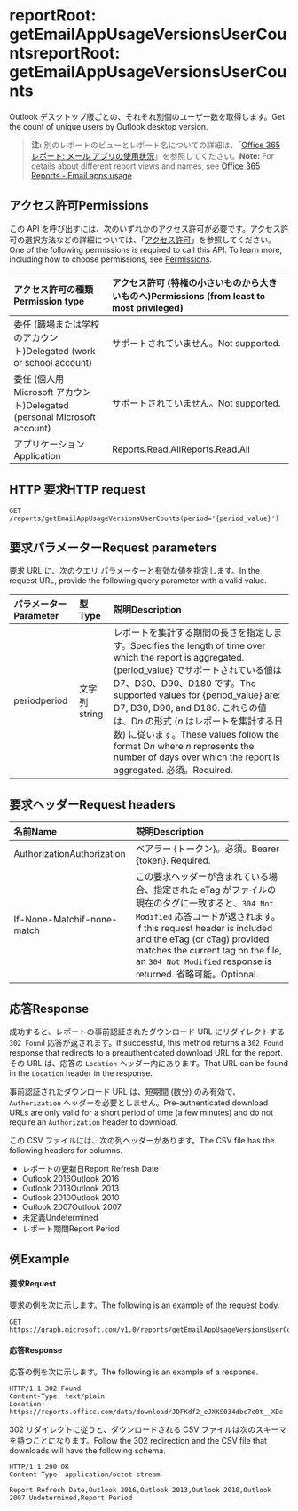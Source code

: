 # <a name="reportroot-getemailappusageversionsusercounts"></a><span data-ttu-id="909d1-101">reportRoot: getEmailAppUsageVersionsUserCounts</span><span class="sxs-lookup"><span data-stu-id="909d1-101">reportRoot: getEmailAppUsageVersionsUserCounts</span></span>

<span data-ttu-id="909d1-102">Outlook デスクトップ版ごとの、それぞれ別個のユーザー数を取得します。</span><span class="sxs-lookup"><span data-stu-id="909d1-102">Get the count of unique users by Outlook desktop version.</span></span>

> <span data-ttu-id="909d1-103">**注:** 別のレポートのビューとレポート名についての詳細は、「[Office 365 レポート: メール アプリの使用状況]((https://support.office.com/client/Email-apps-usage-c2ce12a2-934f-4dd4-ba65-49b02be4703d))」を参照してください。</span><span class="sxs-lookup"><span data-stu-id="909d1-103">**Note:** For details about different report views and names, see [Office 365 Reports - Email apps usage]((https://support.office.com/client/Email-apps-usage-c2ce12a2-934f-4dd4-ba65-49b02be4703d)).</span></span>

## <a name="permissions"></a><span data-ttu-id="909d1-104">アクセス許可</span><span class="sxs-lookup"><span data-stu-id="909d1-104">Permissions</span></span>

<span data-ttu-id="909d1-p101">この API を呼び出すには、次のいずれかのアクセス許可が必要です。アクセス許可の選択方法などの詳細については、「[アクセス許可](../../../concepts/permissions_reference.md)」を参照してください。</span><span class="sxs-lookup"><span data-stu-id="909d1-p101">One of the following permissions is required to call this API. To learn more, including how to choose permissions, see [Permissions](../../../concepts/permissions_reference.md).</span></span>

| <span data-ttu-id="909d1-107">アクセス許可の種類</span><span class="sxs-lookup"><span data-stu-id="909d1-107">Permission type</span></span>                        | <span data-ttu-id="909d1-108">アクセス許可 (特権の小さいものから大きいものへ)</span><span class="sxs-lookup"><span data-stu-id="909d1-108">Permissions (from least to most privileged)</span></span> |
| :------------------------------------- | :--------------------------------------- |
| <span data-ttu-id="909d1-109">委任 (職場または学校のアカウント)</span><span class="sxs-lookup"><span data-stu-id="909d1-109">Delegated (work or school account)</span></span>     | <span data-ttu-id="909d1-110">サポートされていません。</span><span class="sxs-lookup"><span data-stu-id="909d1-110">Not supported.</span></span>                           |
| <span data-ttu-id="909d1-111">委任 (個人用 Microsoft アカウント)</span><span class="sxs-lookup"><span data-stu-id="909d1-111">Delegated (personal Microsoft account)</span></span> | <span data-ttu-id="909d1-112">サポートされていません。</span><span class="sxs-lookup"><span data-stu-id="909d1-112">Not supported.</span></span>                           |
| <span data-ttu-id="909d1-113">アプリケーション</span><span class="sxs-lookup"><span data-stu-id="909d1-113">Application</span></span>                            | <span data-ttu-id="909d1-114">Reports.Read.All</span><span class="sxs-lookup"><span data-stu-id="909d1-114">Reports.Read.All</span></span>                         |

## <a name="http-request"></a><span data-ttu-id="909d1-115">HTTP 要求</span><span class="sxs-lookup"><span data-stu-id="909d1-115">HTTP request</span></span>

<!-- { "blockType": "ignored" } --> 

```http
GET /reports/getEmailAppUsageVersionsUserCounts(period='{period_value}')
```

## <a name="request-parameters"></a><span data-ttu-id="909d1-116">要求パラメーター</span><span class="sxs-lookup"><span data-stu-id="909d1-116">Request parameters</span></span>

<span data-ttu-id="909d1-117">要求 URL に、次のクエリ パラメーターと有効な値を指定します。</span><span class="sxs-lookup"><span data-stu-id="909d1-117">In the request URL, provide the following query parameter with a valid value.</span></span>

| <span data-ttu-id="909d1-118">パラメーター</span><span class="sxs-lookup"><span data-stu-id="909d1-118">Parameter</span></span> | <span data-ttu-id="909d1-119">型</span><span class="sxs-lookup"><span data-stu-id="909d1-119">Type</span></span>   | <span data-ttu-id="909d1-120">説明</span><span class="sxs-lookup"><span data-stu-id="909d1-120">Description</span></span>                              |
| :-------- | :----- | :--------------------------------------- |
| <span data-ttu-id="909d1-121">period</span><span class="sxs-lookup"><span data-stu-id="909d1-121">period</span></span>    | <span data-ttu-id="909d1-122">文字列</span><span class="sxs-lookup"><span data-stu-id="909d1-122">string</span></span> | <span data-ttu-id="909d1-123">レポートを集計する期間の長さを指定します。</span><span class="sxs-lookup"><span data-stu-id="909d1-123">Specifies the length of time over which the report is aggregated.</span></span> <span data-ttu-id="909d1-124">{period_value} でサポートされている値は D7、D30、D90、D180 です。</span><span class="sxs-lookup"><span data-stu-id="909d1-124">The supported values for {period_value} are: D7, D30, D90, and D180.</span></span> <span data-ttu-id="909d1-125">これらの値は、D*n* の形式 (*n* はレポートを集計する日数) に従います。</span><span class="sxs-lookup"><span data-stu-id="909d1-125">These values follow the format D*n* where *n* represents the number of days over which the report is aggregated.</span></span> <span data-ttu-id="909d1-126">必須。</span><span class="sxs-lookup"><span data-stu-id="909d1-126">Required.</span></span> |

## <a name="request-headers"></a><span data-ttu-id="909d1-127">要求ヘッダー</span><span class="sxs-lookup"><span data-stu-id="909d1-127">Request headers</span></span>

| <span data-ttu-id="909d1-128">名前</span><span class="sxs-lookup"><span data-stu-id="909d1-128">Name</span></span>          | <span data-ttu-id="909d1-129">説明</span><span class="sxs-lookup"><span data-stu-id="909d1-129">Description</span></span>                              |
| :------------ | :--------------------------------------- |
| <span data-ttu-id="909d1-130">Authorization</span><span class="sxs-lookup"><span data-stu-id="909d1-130">Authorization</span></span> | <span data-ttu-id="909d1-p103">ベアラー {トークン}。必須。</span><span class="sxs-lookup"><span data-stu-id="909d1-p103">Bearer {token}. Required.</span></span>                |
| <span data-ttu-id="909d1-133">If-None-Match</span><span class="sxs-lookup"><span data-stu-id="909d1-133">if-none-match</span></span> | <span data-ttu-id="909d1-134">この要求ヘッダーが含まれている場合、指定された eTag がファイルの現在のタグに一致すると、`304 Not Modified` 応答コードが返されます。</span><span class="sxs-lookup"><span data-stu-id="909d1-134">If this request header is included and the eTag (or cTag) provided matches the current tag on the file, an `304 Not Modified` response is returned.</span></span> <span data-ttu-id="909d1-135">省略可能。</span><span class="sxs-lookup"><span data-stu-id="909d1-135">Optional.</span></span> |

## <a name="response"></a><span data-ttu-id="909d1-136">応答</span><span class="sxs-lookup"><span data-stu-id="909d1-136">Response</span></span>

<span data-ttu-id="909d1-137">成功すると、レポートの事前認証されたダウンロード URL にリダイレクトする `302 Found` 応答が返されます。</span><span class="sxs-lookup"><span data-stu-id="909d1-137">If successful, this method returns a `302 Found` response that redirects to a preauthenticated download URL for the report.</span></span> <span data-ttu-id="909d1-138">その URL は、応答の `Location` ヘッダー内にあります。</span><span class="sxs-lookup"><span data-stu-id="909d1-138">That URL can be found in the `Location` header in the response.</span></span>

<span data-ttu-id="909d1-139">事前認証されたダウンロード URL は、短期間 (数分) のみ有効で、`Authorization` ヘッダーを必要としません。</span><span class="sxs-lookup"><span data-stu-id="909d1-139">Pre-authenticated download URLs are only valid for a short period of time (a few minutes) and do not require an `Authorization` header to download.</span></span>

<span data-ttu-id="909d1-140">この CSV ファイルには、次の列ヘッダーがあります。</span><span class="sxs-lookup"><span data-stu-id="909d1-140">The CSV file has the following headers for columns.</span></span>

- <span data-ttu-id="909d1-141">レポートの更新日</span><span class="sxs-lookup"><span data-stu-id="909d1-141">Report Refresh Date</span></span>
- <span data-ttu-id="909d1-142">Outlook 2016</span><span class="sxs-lookup"><span data-stu-id="909d1-142">Outlook 2016</span></span>
- <span data-ttu-id="909d1-143">Outlook 2013</span><span class="sxs-lookup"><span data-stu-id="909d1-143">Outlook 2013</span></span>
- <span data-ttu-id="909d1-144">Outlook 2010</span><span class="sxs-lookup"><span data-stu-id="909d1-144">Outlook 2010</span></span>
- <span data-ttu-id="909d1-145">Outlook 2007</span><span class="sxs-lookup"><span data-stu-id="909d1-145">Outlook 2007</span></span>
- <span data-ttu-id="909d1-146">未定義</span><span class="sxs-lookup"><span data-stu-id="909d1-146">Undetermined</span></span>
- <span data-ttu-id="909d1-147">レポート期間</span><span class="sxs-lookup"><span data-stu-id="909d1-147">Report Period</span></span>

## <a name="example"></a><span data-ttu-id="909d1-148">例</span><span class="sxs-lookup"><span data-stu-id="909d1-148">Example</span></span>

#### <a name="request"></a><span data-ttu-id="909d1-149">要求</span><span class="sxs-lookup"><span data-stu-id="909d1-149">Request</span></span>

<span data-ttu-id="909d1-150">要求の例を次に示します。</span><span class="sxs-lookup"><span data-stu-id="909d1-150">The following is an example of the request body.</span></span>

<!-- {
  "blockType": "request",
  "name": "reportroot_getemailappusageversionsusercounts"
}-->

```http
GET https://graph.microsoft.com/v1.0/reports/getEmailAppUsageVersionsUserCounts(period='D7')
```

#### <a name="response"></a><span data-ttu-id="909d1-151">応答</span><span class="sxs-lookup"><span data-stu-id="909d1-151">Response</span></span>

<span data-ttu-id="909d1-152">応答の例を次に示します。</span><span class="sxs-lookup"><span data-stu-id="909d1-152">The following is an example of a response.</span></span>

<!-- { "blockType": "ignored" } --> 

```http
HTTP/1.1 302 Found
Content-Type: text/plain
Location: https://reports.office.com/data/download/JDFKdf2_eJXKS034dbc7e0t__XDe
```

<span data-ttu-id="909d1-153">302 リダイレクトに従うと、ダウンロードされる CSV ファイルは次のスキーマを持つことになります。</span><span class="sxs-lookup"><span data-stu-id="909d1-153">Follow the 302 redirection and the CSV file that downloads will have the following schema.</span></span>

<!-- {
  "blockType": "response",
  "truncated": true,
  "@odata.type": "stream"
} -->

```http
HTTP/1.1 200 OK
Content-Type: application/octet-stream

Report Refresh Date,Outlook 2016,Outlook 2013,Outlook 2010,Outlook 2007,Undetermined,Report Period
```
